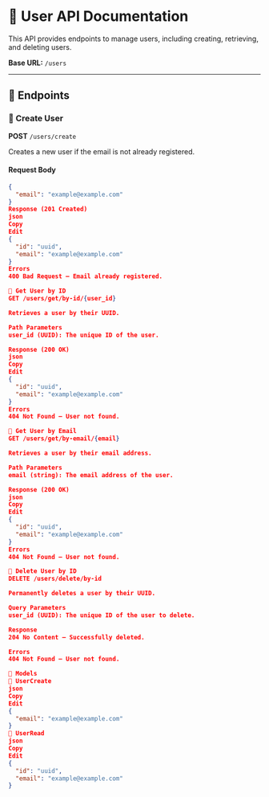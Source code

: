 # 📘 User API Documentation

This API provides endpoints to manage users, including creating, retrieving, and deleting users.

**Base URL:** `/users`

---

## 📌 Endpoints

### 🔹 Create User

**POST** `/users/create`

Creates a new user if the email is not already registered.

#### Request Body

```json
{
  "email": "example@example.com"
}
Response (201 Created)
json
Copy
Edit
{
  "id": "uuid",
  "email": "example@example.com"
}
Errors
400 Bad Request – Email already registered.

🔹 Get User by ID
GET /users/get/by-id/{user_id}

Retrieves a user by their UUID.

Path Parameters
user_id (UUID): The unique ID of the user.

Response (200 OK)
json
Copy
Edit
{
  "id": "uuid",
  "email": "example@example.com"
}
Errors
404 Not Found – User not found.

🔹 Get User by Email
GET /users/get/by-email/{email}

Retrieves a user by their email address.

Path Parameters
email (string): The email address of the user.

Response (200 OK)
json
Copy
Edit
{
  "id": "uuid",
  "email": "example@example.com"
}
Errors
404 Not Found – User not found.

🔹 Delete User by ID
DELETE /users/delete/by-id

Permanently deletes a user by their UUID.

Query Parameters
user_id (UUID): The unique ID of the user to delete.

Response
204 No Content – Successfully deleted.

Errors
404 Not Found – User not found.

🧱 Models
🔸 UserCreate
json
Copy
Edit
{
  "email": "example@example.com"
}
🔸 UserRead
json
Copy
Edit
{
  "id": "uuid",
  "email": "example@example.com"
}
